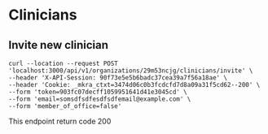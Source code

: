# Clinicians

## Invite new clinician

```shell
curl --location --request POST 'localhost:3000/api/v1/organizations/29m53ncjg/clinicians/invite' \
--header 'X-API-Session: 90f73e5e5b6badc37cea39a7f56a18ae' \
--header 'Cookie: _mkra_ctxt=3474d06c0b3fcdcfd7d8a09a31f5cd62--200' \
--form 'token=903fc07decff1059951641d41e3045cd' \
--form 'email=somsdfsdfesdfsdfemail@example.com' \
--form 'member_of_office=false'
```

This endpoint return code 200
